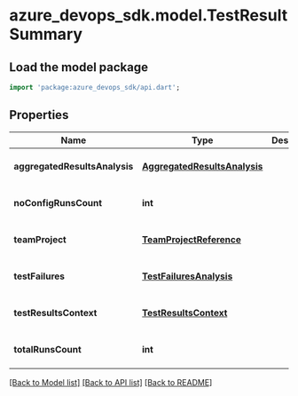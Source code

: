 # azure_devops_sdk.model.TestResultSummary

## Load the model package
```dart
import 'package:azure_devops_sdk/api.dart';
```

## Properties
Name | Type | Description | Notes
------------ | ------------- | ------------- | -------------
**aggregatedResultsAnalysis** | [**AggregatedResultsAnalysis**](AggregatedResultsAnalysis.md) |  | [optional] [default to null]
**noConfigRunsCount** | **int** |  | [optional] [default to null]
**teamProject** | [**TeamProjectReference**](TeamProjectReference.md) |  | [optional] [default to null]
**testFailures** | [**TestFailuresAnalysis**](TestFailuresAnalysis.md) |  | [optional] [default to null]
**testResultsContext** | [**TestResultsContext**](TestResultsContext.md) |  | [optional] [default to null]
**totalRunsCount** | **int** |  | [optional] [default to null]

[[Back to Model list]](../README.md#documentation-for-models) [[Back to API list]](../README.md#documentation-for-api-endpoints) [[Back to README]](../README.md)


